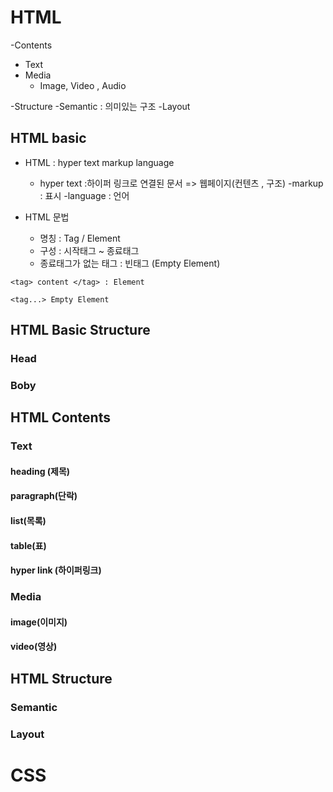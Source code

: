# HTML

-Contents
  - Text
  - Media
    - Image, Video , Audio

-Structure
  -Semantic : 의미있는 구조
  -Layout 

  ## HTML basic

- HTML : hyper text markup language
  - hyper text :하이퍼 링크로 연결된 문서 => 웹페이지(컨텐츠 , 구조)
  -markup : 표시
  -language : 언어  

- HTML 문법
  - 명칭 : Tag / Element
  - 구성 : 시작태그 ~ 종료태그
  - 종료태그가 없는 태그 : 빈태그 (Empty Element)

```
<tag> content </tag> : Element

<tag...> Empty Element

```
## HTML Basic Structure

### Head

### Boby

## HTML Contents

### Text

#### heading (제목) 

#### paragraph(단락)

#### list(목록)

#### table(표)

#### hyper link (하이퍼링크)


### Media 
#### image(이미지)
#### video(영상)
## HTML Structure
### Semantic
### Layout
# CSS